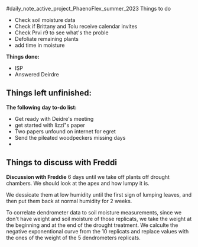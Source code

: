 #daily_note_active_project_PhaenoFlex_summer_2023
Things to do
-  Check soil moisture data
- Check if Brittany and Tolu receive calendar invites
- Check Prvi r9 to see what's the proble
- Defoliate remaining plants
- add time in moisture 

**Things done:**
- ISP
- Answered Deirdre


**Things left unfinished:**
- 

**The following day to-do list:**
- Get ready with Deidre's meeting
- get started with lizzi"s paper
- Two papers unfound on internet for egret
- Send the pileated woodpeckers missing days
- 

Things to discuss with Freddi
- 

**Discussion with Freddie**
6 days until we take off plants off drought chambers. We should look at the apex and how lumpy it is.

We dessicate them at low humidity until the first sign of lumping leaves, and then put them back at normal humidity for 2 weeks. 

To correlate dendrometer data to soil moisture measurements, since we don't have weight and soil moisture of those replicats, we take the weight at the beginning and at the end of the drought treatment. We calculte the negative exponentional curve from the 10 replicats and replace values with the ones of the weight of the 5 dendrometers replicats. 